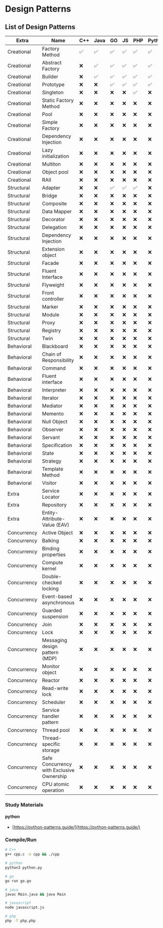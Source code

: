 # Design Patterns

## List of Design Patterns

| Extra       | Name                                      | C++ | Java | GO | JS | PHP | Python |
|-------------|-------------------------------------------|-----|------|----|----|-----|--------|
| Creational  | Factory Method                            | ✅  | ✅   | ✅ | ✅ | ✅  | ✅     |
| Creational  | Abstract Factory                          | ❌  | ✅   | ✅ | ✅ | ✅  | ✅     |
| Creational  | Builder                                   | ❌  | ✅   | ✅ | ✅ | ✅  | ✅     |
| Creational  | Prototype                                 | ❌  | ❌   | ✅ | ✅ | ✅  | ✅     |
| Creational  | Singleton                                 | ❌  | ❌   | ❌ | ❌ | ✅  | ❌     |
| Creational  | Static Factory Method                     | ❌  | ❌   | ❌ | ❌ | ❌  | ❌     |
| Creational  | Pool                                      | ❌  | ❌   | ❌ | ❌ | ❌  | ❌     |
| Creational  | Simple Factory                            | ❌  | ❌   | ❌ | ❌ | ❌  | ❌     |
| Creational  | Dependency Injection                      | ❌  | ❌   | ❌ | ❌ | ❌  | ❌     |
| Creational  | Lazy initialization                       | ❌  | ❌   | ❌ | ❌ | ❌  | ❌     |
| Creational  | Multiton                                  | ❌  | ❌   | ❌ | ❌ | ❌  | ❌     |
| Creational  | Object pool                               | ❌  | ❌   | ❌ | ❌ | ❌  | ❌     |
| Creational  | RAII                                      | ❌  | ❌   | ❌ | ❌ | ❌  | ❌     |
| Structural  | Adapter                                   | ❌  | ❌   | ✅ | ✅ | ✅  | ❌     |
| Structural  | Bridge                                    | ❌  | ❌   | ❌ | ❌ | ❌  | ❌     |
| Structural  | Composite                                 | ❌  | ❌   | ❌ | ❌ | ❌  | ❌     |
| Structural  | Data Mapper                               | ❌  | ❌   | ❌ | ❌ | ❌  | ❌     |
| Structural  | Decorator                                 | ❌  | ❌   | ❌ | ❌ | ❌  | ❌     |
| Structural  | Delegation                                | ❌  | ❌   | ❌ | ❌ | ❌  | ❌     |
| Structural  | Dependency Injection                      | ❌  | ❌   | ❌ | ❌ | ❌  | ❌     |
| Structural  | Extension object                          | ❌  | ❌   | ❌ | ❌ | ❌  | ❌     |
| Structural  | Facade                                    | ❌  | ❌   | ❌ | ❌ | ❌  | ❌     |
| Structural  | Fluent Interface                          | ❌  | ❌   | ❌ | ❌ | ❌  | ❌     |
| Structural  | Flyweight                                 | ❌  | ❌   | ❌ | ❌ | ❌  | ❌     |
| Structural  | Front controller                          | ❌  | ❌   | ❌ | ❌ | ❌  | ❌     |
| Structural  | Marker                                    | ❌  | ❌   | ❌ | ❌ | ❌  | ❌     |
| Structural  | Module                                    | ❌  | ❌   | ❌ | ❌ | ❌  | ❌     |
| Structural  | Proxy                                     | ❌  | ❌   | ❌ | ❌ | ❌  | ❌     |
| Structural  | Registry                                  | ❌  | ❌   | ❌ | ❌ | ❌  | ❌     |
| Structural  | Twin                                      | ❌  | ❌   | ❌ | ❌ | ❌  | ❌     |
| Behavioral  | Blackboard                                | ❌  | ❌   | ❌ | ❌ | ❌  | ❌     |
| Behavioral  | Chain of Responsibility                   | ❌  | ❌   | ❌ | ❌ | ❌  | ❌     |
| Behavioral  | Command                                   | ❌  | ❌   | ❌ | ❌ | ❌  | ❌     |
| Behavioral  | Fluent interface                          | ❌  | ❌   | ❌ | ❌ | ❌  | ❌     |
| Behavioral  | Interpreter                               | ❌  | ❌   | ❌ | ❌ | ❌  | ❌     |
| Behavioral  | Iterator                                  | ❌  | ❌   | ❌ | ❌ | ❌  | ❌     |
| Behavioral  | Mediator                                  | ❌  | ❌   | ❌ | ❌ | ❌  | ❌     |
| Behavioral  | Memento                                   | ❌  | ❌   | ❌ | ❌ | ❌  | ❌     |
| Behavioral  | Null Object                               | ❌  | ❌   | ❌ | ❌ | ❌  | ❌     |
| Behavioral  | Observer                                  | ❌  | ❌   | ❌ | ❌ | ❌  | ❌     |
| Behavioral  | Servant                                   | ❌  | ❌   | ❌ | ❌ | ❌  | ❌     |
| Behavioral  | Specification                             | ❌  | ❌   | ❌ | ❌ | ❌  | ❌     |
| Behavioral  | State                                     | ❌  | ❌   | ❌ | ❌ | ❌  | ❌     |
| Behavioral  | Strategy                                  | ❌  | ❌   | ❌ | ❌ | ❌  | ❌     |
| Behavioral  | Template Method                           | ❌  | ❌   | ❌ | ❌ | ❌  | ❌     |
| Behavioral  | Visitor                                   | ❌  | ❌   | ❌ | ❌ | ❌  | ❌     |
| Extra       | Service Locator                           | ❌  | ❌   | ❌ | ❌ | ❌  | ❌     |
| Extra       | Repository                                | ❌  | ❌   | ❌ | ❌ | ❌  | ❌     |
| Extra       | Entity-Attribute-Value (EAV)              | ❌  | ❌   | ❌ | ❌ | ❌  | ❌     |
| Concurrency | Active Object                             | ❌  | ❌   | ❌ | ❌ | ❌  | ❌     |
| Concurrency | Balking                                   | ❌  | ❌   | ❌ | ❌ | ❌  | ❌     |
| Concurrency | Binding properties                        | ❌  | ❌   | ❌ | ❌ | ❌  | ❌     |
| Concurrency | Compute kernel                            | ❌  | ❌   | ❌ | ❌ | ❌  | ❌     |
| Concurrency | Double-checked locking                    | ❌  | ❌   | ❌ | ❌ | ❌  | ❌     |
| Concurrency | Event-based asynchronous                  | ❌  | ❌   | ❌ | ❌ | ❌  | ❌     |
| Concurrency | Guarded suspension                        | ❌  | ❌   | ❌ | ❌ | ❌  | ❌     |
| Concurrency | Join                                      | ❌  | ❌   | ❌ | ❌ | ❌  | ❌     |
| Concurrency | Lock                                      | ❌  | ❌   | ❌ | ❌ | ❌  | ❌     |
| Concurrency | Messaging design pattern (MDP)            | ❌  | ❌   | ❌ | ❌ | ❌  | ❌     |
| Concurrency | Monitor object                            | ❌  | ❌   | ❌ | ❌ | ❌  | ❌     |
| Concurrency | Reactor                                   | ❌  | ❌   | ❌ | ❌ | ❌  | ❌     |
| Concurrency | Read-write lock                           | ❌  | ❌   | ❌ | ❌ | ❌  | ❌     |
| Concurrency | Scheduler                                 | ❌  | ❌   | ❌ | ❌ | ❌  | ❌     |
| Concurrency | Service handler pattern                   | ❌  | ❌   | ❌ | ❌ | ❌  | ❌     |
| Concurrency | Thread pool                               | ❌  | ❌   | ❌ | ❌ | ❌  | ❌     |
| Concurrency | Thread-specific storage                   | ❌  | ❌   | ❌ | ❌ | ❌  | ❌     |
| Concurrency | Safe Concurrency with Exclusive Ownership | ❌  | ❌   | ❌ | ❌ | ❌  | ❌     |
| Concurrency | CPU atomic operation                      | ❌  | ❌   | ❌ | ❌ | ❌  | ❌     |

### Study Materials

#### python

- [https://python-patterns.guide/](https://python-patterns.guide/)

### Compile/Run

```bash
# C++
g++ cpp.c -o cpp && ./cpp

# python
python3 python.py

# go
go run go.go

# java
javac Main.java && java Main

# javascript
node javascript.js

# php
php -f php.php
```
